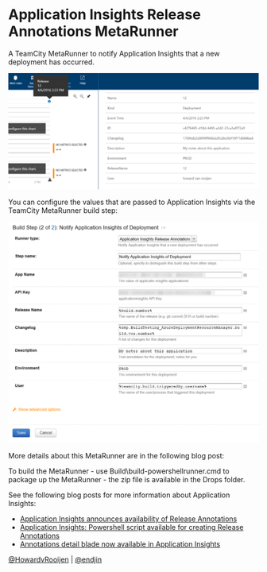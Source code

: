 Application Insights Release Annotations MetaRunner
===================================================

A TeamCity MetaRunner to notify Application Insights that a new deployment has occurred.

![](Docs/AppInsightsAnnotations.png)

You can configure the values that are passed to Application Insights via the TeamCity MetaRunner build step:

![](Docs/MetaRunner-Configuration.png)

More details about this MetaRunner are in the following blog post:

To build the MetaRunner - use Build\build-powershellrunner.cmd to package up the MetaRunner - the zip file is available in the Drops folder.

See the following blog posts for more information about Application Insights:

- [Application Insights announces availability of Release Annotations](https://azure.microsoft.com/en-gb/blog/application-insights-announces-availability-of-release-annotations/)
- [Application Insights: Powershell script available for creating Release Annotations](https://azure.microsoft.com/en-gb/blog/application-insights-powershell-script-available-for-creating-release-annotations/)
- [Annotations detail blade now available in Application Insights](https://azure.microsoft.com/en-gb/blog/annotations-detail-blade-now-available-in-application-insights/)


[@HowardvRooijen](http://twitter.com/howardvrooijen) | [@endjin](http://twitter.com/endjin)

